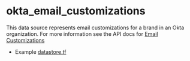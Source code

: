 # okta_email_customizations

This data source represents email customizations for a brand in an Okta
organization. For more information see the API docs for [Email
Customizations](https://developer.okta.com/docs/reference/api/brands/#email-customizations)

- Example [datastore.tf](./datasource.tf)
